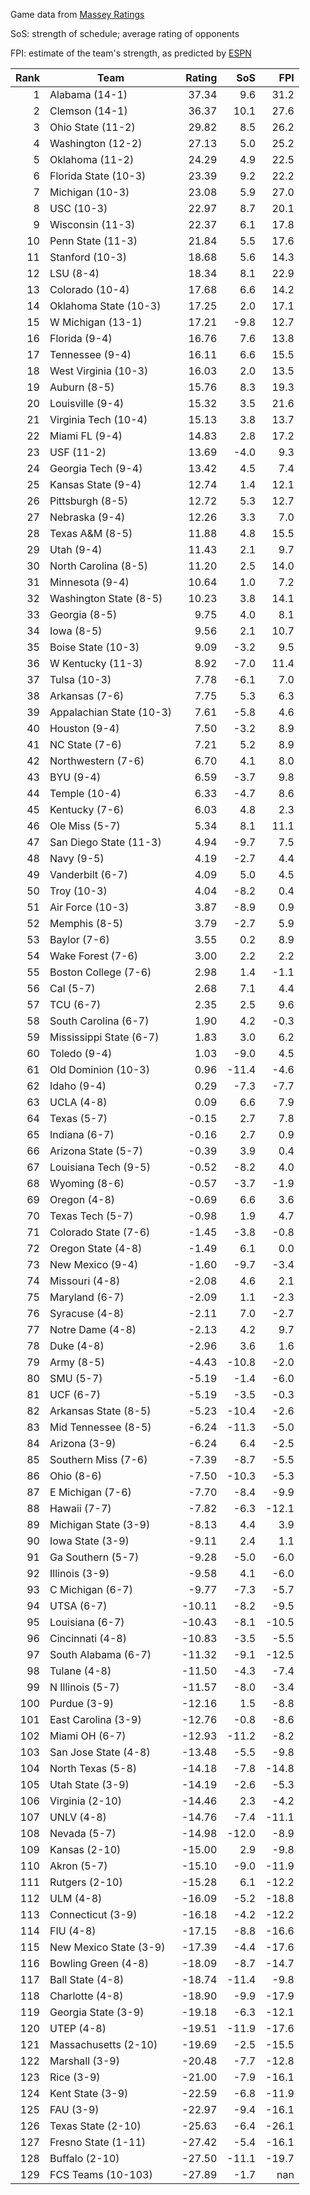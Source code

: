Game data from [Massey Ratings](https://www.masseyratings.com/data)

SoS: strength of schedule; average rating of opponents

FPI: estimate of the team's strength, as predicted by
[ESPN](http://www.espn.com/college-football/statistics/teamratings)

Rank |           Team            | Rating |  SoS  |  FPI  
----:| ------------------------- | ------:| -----:| -----:
   1 | Alabama (14-1)            |  37.34 |   9.6 |  31.2
   2 | Clemson (14-1)            |  36.37 |  10.1 |  27.6
   3 | Ohio State (11-2)         |  29.82 |   8.5 |  26.2
   4 | Washington (12-2)         |  27.13 |   5.0 |  25.2
   5 | Oklahoma (11-2)           |  24.29 |   4.9 |  22.5
   6 | Florida State (10-3)      |  23.39 |   9.2 |  22.2
   7 | Michigan (10-3)           |  23.08 |   5.9 |  27.0
   8 | USC (10-3)                |  22.97 |   8.7 |  20.1
   9 | Wisconsin (11-3)          |  22.37 |   6.1 |  17.8
  10 | Penn State (11-3)         |  21.84 |   5.5 |  17.6
  11 | Stanford (10-3)           |  18.68 |   5.6 |  14.3
  12 | LSU (8-4)                 |  18.34 |   8.1 |  22.9
  13 | Colorado (10-4)           |  17.68 |   6.6 |  14.2
  14 | Oklahoma State (10-3)     |  17.25 |   2.0 |  17.1
  15 | W Michigan (13-1)         |  17.21 |  -9.8 |  12.7
  16 | Florida (9-4)             |  16.76 |   7.6 |  13.8
  17 | Tennessee (9-4)           |  16.11 |   6.6 |  15.5
  18 | West Virginia (10-3)      |  16.03 |   2.0 |  13.5
  19 | Auburn (8-5)              |  15.76 |   8.3 |  19.3
  20 | Louisville (9-4)          |  15.32 |   3.5 |  21.6
  21 | Virginia Tech (10-4)      |  15.13 |   3.8 |  13.7
  22 | Miami FL (9-4)            |  14.83 |   2.8 |  17.2
  23 | USF (11-2)                |  13.69 |  -4.0 |   9.3
  24 | Georgia Tech (9-4)        |  13.42 |   4.5 |   7.4
  25 | Kansas State (9-4)        |  12.74 |   1.4 |  12.1
  26 | Pittsburgh (8-5)          |  12.72 |   5.3 |  12.7
  27 | Nebraska (9-4)            |  12.26 |   3.3 |   7.0
  28 | Texas A&M (8-5)           |  11.88 |   4.8 |  15.5
  29 | Utah (9-4)                |  11.43 |   2.1 |   9.7
  30 | North Carolina (8-5)      |  11.20 |   2.5 |  14.0
  31 | Minnesota (9-4)           |  10.64 |   1.0 |   7.2
  32 | Washington State (8-5)    |  10.23 |   3.8 |  14.1
  33 | Georgia (8-5)             |   9.75 |   4.0 |   8.1
  34 | Iowa (8-5)                |   9.56 |   2.1 |  10.7
  35 | Boise State (10-3)        |   9.09 |  -3.2 |   9.5
  36 | W Kentucky (11-3)         |   8.92 |  -7.0 |  11.4
  37 | Tulsa (10-3)              |   7.78 |  -6.1 |   7.0
  38 | Arkansas (7-6)            |   7.75 |   5.3 |   6.3
  39 | Appalachian State (10-3)  |   7.61 |  -5.8 |   4.6
  40 | Houston (9-4)             |   7.50 |  -3.2 |   8.9
  41 | NC State (7-6)            |   7.21 |   5.2 |   8.9
  42 | Northwestern (7-6)        |   6.70 |   4.1 |   8.0
  43 | BYU (9-4)                 |   6.59 |  -3.7 |   9.8
  44 | Temple (10-4)             |   6.33 |  -4.7 |   8.6
  45 | Kentucky (7-6)            |   6.03 |   4.8 |   2.3
  46 | Ole Miss (5-7)            |   5.34 |   8.1 |  11.1
  47 | San Diego State (11-3)    |   4.94 |  -9.7 |   7.5
  48 | Navy (9-5)                |   4.19 |  -2.7 |   4.4
  49 | Vanderbilt (6-7)          |   4.09 |   5.0 |   4.5
  50 | Troy (10-3)               |   4.04 |  -8.2 |   0.4
  51 | Air Force (10-3)          |   3.87 |  -8.9 |   0.9
  52 | Memphis (8-5)             |   3.79 |  -2.7 |   5.9
  53 | Baylor (7-6)              |   3.55 |   0.2 |   8.9
  54 | Wake Forest (7-6)         |   3.00 |   2.2 |   2.2
  55 | Boston College (7-6)      |   2.98 |   1.4 |  -1.1
  56 | Cal (5-7)                 |   2.68 |   7.1 |   4.4
  57 | TCU (6-7)                 |   2.35 |   2.5 |   9.6
  58 | South Carolina (6-7)      |   1.90 |   4.2 |  -0.3
  59 | Mississippi State (6-7)   |   1.83 |   3.0 |   6.2
  60 | Toledo (9-4)              |   1.03 |  -9.0 |   4.5
  61 | Old Dominion (10-3)       |   0.96 | -11.4 |  -4.6
  62 | Idaho (9-4)               |   0.29 |  -7.3 |  -7.7
  63 | UCLA (4-8)                |   0.09 |   6.6 |   7.9
  64 | Texas (5-7)               |  -0.15 |   2.7 |   7.8
  65 | Indiana (6-7)             |  -0.16 |   2.7 |   0.9
  66 | Arizona State (5-7)       |  -0.39 |   3.9 |   0.4
  67 | Louisiana Tech (9-5)      |  -0.52 |  -8.2 |   4.0
  68 | Wyoming (8-6)             |  -0.57 |  -3.7 |  -1.9
  69 | Oregon (4-8)              |  -0.69 |   6.6 |   3.6
  70 | Texas Tech (5-7)          |  -0.98 |   1.9 |   4.7
  71 | Colorado State (7-6)      |  -1.45 |  -3.8 |  -0.8
  72 | Oregon State (4-8)        |  -1.49 |   6.1 |   0.0
  73 | New Mexico (9-4)          |  -1.60 |  -9.7 |  -3.4
  74 | Missouri (4-8)            |  -2.08 |   4.6 |   2.1
  75 | Maryland (6-7)            |  -2.09 |   1.1 |  -2.3
  76 | Syracuse (4-8)            |  -2.11 |   7.0 |  -2.7
  77 | Notre Dame (4-8)          |  -2.13 |   4.2 |   9.7
  78 | Duke (4-8)                |  -2.96 |   3.6 |   1.6
  79 | Army (8-5)                |  -4.43 | -10.8 |  -2.0
  80 | SMU (5-7)                 |  -5.19 |  -1.4 |  -6.0
  81 | UCF (6-7)                 |  -5.19 |  -3.5 |  -0.3
  82 | Arkansas State (8-5)      |  -5.23 | -10.4 |  -2.6
  83 | Mid Tennessee (8-5)       |  -6.24 | -11.3 |  -5.0
  84 | Arizona (3-9)             |  -6.24 |   6.4 |  -2.5
  85 | Southern Miss (7-6)       |  -7.39 |  -8.7 |  -5.5
  86 | Ohio (8-6)                |  -7.50 | -10.3 |  -5.3
  87 | E Michigan (7-6)          |  -7.70 |  -8.4 |  -9.9
  88 | Hawaii (7-7)              |  -7.82 |  -6.3 | -12.1
  89 | Michigan State (3-9)      |  -8.13 |   4.4 |   3.9
  90 | Iowa State (3-9)          |  -9.11 |   2.4 |   1.1
  91 | Ga Southern (5-7)         |  -9.28 |  -5.0 |  -6.0
  92 | Illinois (3-9)            |  -9.58 |   4.1 |  -6.0
  93 | C Michigan (6-7)          |  -9.77 |  -7.3 |  -5.7
  94 | UTSA (6-7)                | -10.11 |  -8.2 |  -9.5
  95 | Louisiana (6-7)           | -10.43 |  -8.1 | -10.5
  96 | Cincinnati (4-8)          | -10.83 |  -3.5 |  -5.5
  97 | South Alabama (6-7)       | -11.32 |  -9.1 | -12.5
  98 | Tulane (4-8)              | -11.50 |  -4.3 |  -7.4
  99 | N Illinois (5-7)          | -11.57 |  -8.0 |  -3.4
 100 | Purdue (3-9)              | -12.16 |   1.5 |  -8.8
 101 | East Carolina (3-9)       | -12.76 |  -0.8 |  -8.6
 102 | Miami OH (6-7)            | -12.93 | -11.2 |  -8.2
 103 | San Jose State (4-8)      | -13.48 |  -5.5 |  -9.8
 104 | North Texas (5-8)         | -14.18 |  -7.8 | -14.8
 105 | Utah State (3-9)          | -14.19 |  -2.6 |  -5.3
 106 | Virginia (2-10)           | -14.46 |   2.3 |  -4.2
 107 | UNLV (4-8)                | -14.76 |  -7.4 | -11.1
 108 | Nevada (5-7)              | -14.98 | -12.0 |  -8.9
 109 | Kansas (2-10)             | -15.00 |   2.9 |  -9.8
 110 | Akron (5-7)               | -15.10 |  -9.0 | -11.9
 111 | Rutgers (2-10)            | -15.28 |   6.1 | -12.2
 112 | ULM (4-8)                 | -16.09 |  -5.2 | -18.8
 113 | Connecticut (3-9)         | -16.18 |  -4.2 | -12.2
 114 | FIU (4-8)                 | -17.15 |  -8.8 | -16.6
 115 | New Mexico State (3-9)    | -17.39 |  -4.4 | -17.6
 116 | Bowling Green (4-8)       | -18.09 |  -8.7 | -14.7
 117 | Ball State (4-8)          | -18.74 | -11.4 |  -9.8
 118 | Charlotte (4-8)           | -18.90 |  -9.9 | -17.9
 119 | Georgia State (3-9)       | -19.18 |  -6.3 | -12.1
 120 | UTEP (4-8)                | -19.51 | -11.9 | -17.6
 121 | Massachusetts (2-10)      | -19.69 |  -2.5 | -15.5
 122 | Marshall (3-9)            | -20.48 |  -7.7 | -12.8
 123 | Rice (3-9)                | -21.00 |  -7.9 | -16.1
 124 | Kent State (3-9)          | -22.59 |  -6.8 | -11.9
 125 | FAU (3-9)                 | -22.97 |  -9.4 | -16.1
 126 | Texas State (2-10)        | -25.63 |  -6.4 | -26.1
 127 | Fresno State (1-11)       | -27.42 |  -5.4 | -16.1
 128 | Buffalo (2-10)            | -27.50 | -11.1 | -19.7
 129 | FCS Teams (10-103)        | -27.89 |  -1.7 |   nan

